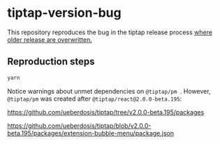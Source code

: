 # tiptap-version-bug

This repository reproduces the bug in the tiptap release process [where older release are overwritten.](https://github.com/ueberdosis/tiptap/issues/3692)

## Reproduction steps

```sh
yarn
```

Notice warnings about unmet dependencies on `@tiptap/pm `. However, `@tiptap/pm` was created after `@tiptap/react@2.0.0-beta.195`:

https://github.com/ueberdosis/tiptap/tree/v2.0.0-beta.195/packages

https://github.com/ueberdosis/tiptap/blob/v2.0.0-beta.195/packages/extension-bubble-menu/package.json
